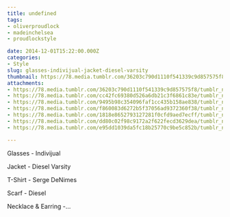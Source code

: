```yaml
---
title: undefined
tags:
- oliverproudlock
- madeinchelsea
- proudlockstyle

date: 2014-12-01T15:22:00.000Z
categories:
- Style
slug: glasses-indivijual-jacket-diesel-varsity
thumbnail: https://78.media.tumblr.com/36203c790d1110f541339c9d857575f8/tumblr_nfwtcxXgIW1rhrm24o1_1280.jpg
attachments:
- https://78.media.tumblr.com/36203c790d1110f541339c9d857575f8/tumblr_nfwtcxXgIW1rhrm24o1_1280.jpg
- https://78.media.tumblr.com/cc42fc69380d526a6db21c3f6861c83e/tumblr_nfwtcxXgIW1rhrm24o2_1280.jpg
- https://78.media.tumblr.com/9495b98c354096faf1cc435b158ae838/tumblr_nfwtcxXgIW1rhrm24o5_1280.jpg
- https://78.media.tumblr.com/f860083d6272b5f37056ad9372360f38/tumblr_nfwtcxXgIW1rhrm24o3_1280.jpg
- https://78.media.tumblr.com/1818e8652793127281f0cfd9aed7ecff/tumblr_nfwtcxXgIW1rhrm24o7_1280.jpg
- https://78.media.tumblr.com/dd80c02f98c9172a2f622fecd3629dea/tumblr_nfwtcxXgIW1rhrm24o6_1280.jpg
- https://78.media.tumblr.com/e95dd1039da5fc18b25770c9be5c852b/tumblr_nfwtcxXgIW1rhrm24o4_1280.jpg

---
```


Glasses - Indivijual 

  Jacket - Diesel Varsity 

  T-Shirt - Serge DeNimes 

  Scarf - Diesel 

  Necklace & Earring -...
